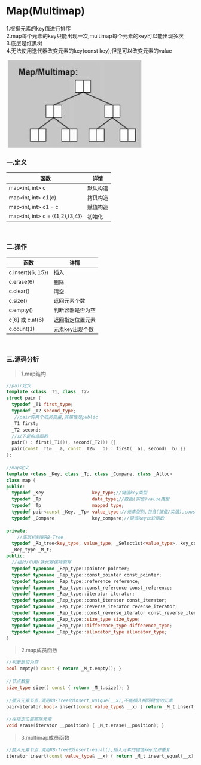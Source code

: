 # Map(Multimap)

1.根据元素的key值进行排序<br>
2.map每个元素的key只能出现一次,multimap每个元素的key可以能出现多次<br>
3.底层是红黑树<br>
4.无法使用迭代器改变元素的key(const key),但是可以改变元素的value<br>

![](../../img/16.png)

### 一.定义

函数|详情
--|--
map<int, int\> c|默认构造
map<int, int\> c1(c)|拷贝构造
map<int, int\> c1 = c|赋值构造
map<int, int\> c = {{1,2},{3,4}}|初始化

<br>

### 二.操作

函数|详情
--|--
c.insert({6, 15})|插入
c.erase(6)|删除
c.clear()|清空
c.size()|返回元素个数
c.empty()|判断容器是否为空
c[6] 或 c.at(6)|返回指定位置元素
c.count(1)|元素key出现个数

<br>

### 三.源码分析

>1.map结构

```cpp
//pair定义
template <class _T1, class _T2>
struct pair {
  typedef _T1 first_type;
  typedef _T2 second_type;
   //pair的两个成员变量,其属性是public
  _T1 first;
  _T2 second;
  //以下是构造函数
  pair() : first(_T1()), second(_T2()) {}
  pair(const _T1& __a, const _T2& __b) : first(__a), second(__b) {}
};

//map定义
template <class _Key, class _Tp, class _Compare, class _Alloc>
class map {
public:
  typedef _Key                  key_type;//键值key类型
  typedef _Tp                   data_type;//数据(实值)value类型
  typedef _Tp                   mapped_type;
  typedef pair<const _Key, _Tp> value_type;//元素型别,包含(键值/实值),const保证键值key不被修改
  typedef _Compare              key_compare;//键值key比较函数

private:
	//底层机制是RB-Tree
  typedef _Rb_tree<key_type, value_type, _Select1st<value_type>, key_compare, _Alloc> _Rep_type;
  _Rep_type _M_t;
public:
  //指针/引用/迭代器保持原样
  typedef typename _Rep_type::pointer pointer;
  typedef typename _Rep_type::const_pointer const_pointer;
  typedef typename _Rep_type::reference reference;
  typedef typename _Rep_type::const_reference const_reference;
  typedef typename _Rep_type::iterator iterator;
  typedef typename _Rep_type::const_iterator const_iterator;
  typedef typename _Rep_type::reverse_iterator reverse_iterator;
  typedef typename _Rep_type::const_reverse_iterator const_reverse_iterator;
  typedef typename _Rep_type::size_type size_type;
  typedef typename _Rep_type::difference_type difference_type;
  typedef typename _Rep_type::allocator_type allocator_type;
}
```

>2.map成员函数

```cpp
//判断是否为空
bool empty() const { return _M_t.empty(); }

//节点数量
size_type size() const { return _M_t.size(); }

//插入元素节点,调用RB-Tree的insert_unique(__x),不能插入相同键值的元素
pair<iterator,bool> insert(const value_type& __x) { return _M_t.insert_unique(__x); }
    
//在指定位置擦除元素
void erase(iterator __position) { _M_t.erase(__position); }
```

>3.multimap成员函数

```cpp
//插入元素节点,调用RB-Tree的insert-equal(),插入元素的键值key允许重复
iterator insert(const value_type& __x) { return _M_t.insert_equal(__x); }
```
